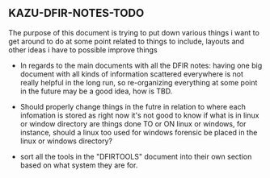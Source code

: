## KAZU-DFIR-NOTES-TODO

The purpose of this document is trying to put down various things i want to get around to do at some point related to things to include, layouts and other ideas i have to possible improve things





+ In regards to the main documents with all the DFIR notes: having one big document with all kinds of information scattered everywhere is not really helpful in the long run, so re-organizing everything at some point in the future may be a good idea, how is TBD.

+ Should properly change things in the futre in relation to where each infomation is stored as right now it's not good to know if what is in linux or window directory are things done TO or ON linux or windows, for instance, should a linux too used for windows forensic be placed in the linux or windows directory?

+ sort all the tools in the "DFIRTOOLS" document into their own section based on what system they are for.